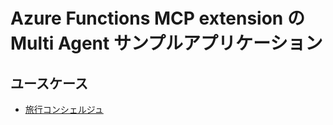 # Azure Functions MCP extension の Multi Agent サンプルアプリケーション

## ユースケース
- [旅行コンシェルジュ](./travel-concierge/README.md)

